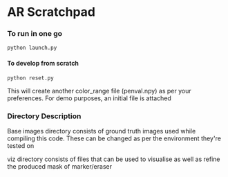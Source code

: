 # AR Scratchpad

### To run in one go
```python launch.py```

#### To develop from scratch
```python reset.py```

This will create another color_range file (penval.npy) as per your preferences. For demo purposes, an initial file is attached

### Directory Description
Base images directory consists of ground truth images used while compiling this code. These can be changed as per the environment they're tested on

viz directory consists of files that can be used to visualise as well as refine the produced mask of marker/eraser